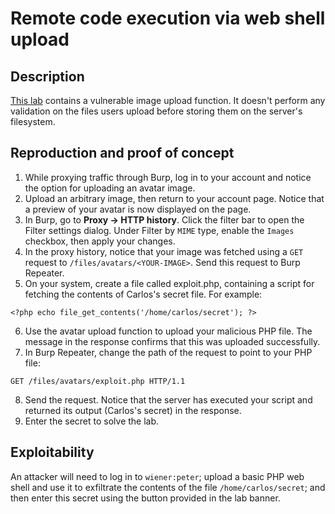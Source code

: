 # Remote code execution via web shell upload

## Description

[This lab](https://portswigger.net/web-security/file-upload/lab-file-upload-remote-code-execution-via-web-shell-upload) contains a vulnerable image upload function. It doesn't perform any validation on the files users upload before storing them on the server's filesystem. 

## Reproduction and proof of concept

1. While proxying traffic through Burp, log in to your account and notice the option for uploading an avatar image.
2. Upload an arbitrary image, then return to your account page. Notice that a preview of your avatar is now displayed on the page.
3. In Burp, go to **Proxy -> HTTP history**. Click the filter bar to open the Filter settings dialog. Under Filter by `MIME` type, enable the `Images` checkbox, then apply your changes.
4. In the proxy history, notice that your image was fetched using a ``GET`` request to ``/files/avatars/<YOUR-IMAGE>``. Send this request to Burp Repeater.
5. On your system, create a file called exploit.php, containing a script for fetching the contents of Carlos's secret file. For example:

```text
<?php echo file_get_contents('/home/carlos/secret'); ?>
```

6. Use the avatar upload function to upload your malicious PHP file. The message in the response confirms that this was uploaded successfully.
7. In Burp Repeater, change the path of the request to point to your PHP file:

```text
GET /files/avatars/exploit.php HTTP/1.1
```

8. Send the request. Notice that the server has executed your script and returned its output (Carlos's secret) in the response.
9. Enter the secret to solve the lab.

## Exploitability

An attacker will need to log in to `wiener:peter`; upload a basic PHP web shell and use it to exfiltrate the contents of the file `/home/carlos/secret`; and then enter this secret using the button provided in the lab banner. 
